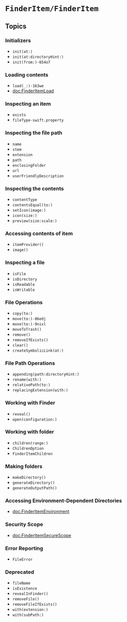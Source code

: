 # ``FinderItem/FinderItem``

## Topics

### Initializers
- ``init(at:)``
- ``init(at:directoryHint:)``
- ``init(from:)-654o7``

### Loading contents

- ``load(_:)-163we``
- <doc:FinderItemLoad>

### Inspecting an item
- ``exists``
- ``fileType-swift.property``

### Inspecting the file path
- ``name``
- ``stem``
- ``extension``
- ``path``
- ``enclosingFolder``
- ``url``
- ``userFriendlyDescription``

### Inspecting the contents
- ``contentType``
- ``contentsEqual(to:)``
- ``setIcon(image:)``
- ``icon(size:)``
- ``preview(size:scale:)``

### Accessing contents of item
- ``itemProvider()``
- ``image()``

### Inspecting a file
- ``isFile``
- ``isDirectory``
- ``isReadable``
- ``isWritable``

### File Operations
- ``copy(to:)``
- ``move(to:)-86edj``
- ``move(to:)-9nixl``
- ``moveToTrash()``
- ``remove()``
- ``removeIfExists()``
- ``clear()``
- ``createSymbolicLink(at:)``

### File Path Operations
- ``appending(path:directoryHint:)``
- ``rename(with:)``
- ``relativePath(to:)``
- ``replacingExtension(with:)``

### Working with Finder
- ``reveal()``
- ``open(configuration:)``

### Working with folder
- ``children(range:)``
- ``ChildrenOption``
- ``FinderItemChildren``

### Making folders
- ``makeDirectory()``
- ``generateDirectory()``
- ``generateOutputPath()``

### Accessing Environment-Dependent Directories
- <doc:FinderItemEnvironment>

### Security Scope
- <doc:FinderItemSecureScope>

### Error Reporting
- ``FileError``

### Deprecated 
- ``fileName``
- ``isExistence``
- ``revealInFinder()``
- ``removeFile()``
- ``removeFileIfExists()``
- ``with(extension:)``
- ``with(subPath:)``
